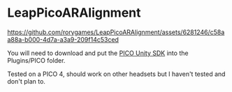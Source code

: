 # LeapPicoARAlignment

https://github.com/rorygames/LeapPicoARAlignment/assets/6281246/c58aa88a-b000-4d7a-a3a9-209f14c53ced

You will need to download and put the [PICO Unity SDK](https://developer-global.pico-interactive.com/sdk) into the Plugins/PICO folder.

Tested on a PICO 4, should work on other headsets but I haven't tested and don't plan to.
